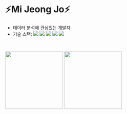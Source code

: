 # ⚡Mi Jeong Jo⚡
- 데이터 분석에 관심있는 개발자 <br>
- 기술 스택: <img src="https://img.shields.io/badge/Java-007396?style=flat&logo=OpenJDK&logoColor=white"/> <img src="https://img.shields.io/badge/Python-3766AB?style=flat-square&logo=Python&logoColor=white"/></a> <img src="https://img.shields.io/badge/Tensorflow-FF6F00?style=flat-square&logo=Tensorflow&logoColor=white"/></a> <img src="https://img.shields.io/badge/Django-092E20?style=flat-square&logo=Django&logoColor=white"/></a> <img src="https://img.shields.io/badge/SpringBoot-6DB33F?style=flat-square&logo=Spring&logoColor=white"/></a>
<br>

<p>
  <img height="180em" src="https://github-readme-stats.vercel.app/api?username=devamateur&show_icons=true&include_all_commits=true&theme=highcontrast">
  <img height="180em" src="https://github-readme-stats.vercel.app/api/top-langs/?username=devamateur&layout=compact&&theme=highcontrast">
</p>
